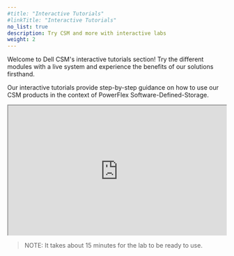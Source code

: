```yaml
---
#title: "Interactive Tutorials"
#linkTitle: "Interactive Tutorials"
no_list: true
description: Try CSM and more with interactive labs
weight: 2
---
```

Welcome to Dell CSM's interactive tutorials section! Try the different modules with a live system and experience the benefits of our solutions firsthand.

Our interactive tutorials provide step-by-step guidance on how to use our CSM products in the context of PowerFlex Software-Defined-Storage.

<div style="position: relative;
  overflow: hidden;
  width: 100%;
  padding-top: 56.25%;">
  /* 16:9 Aspect Ratio (divide 9 by 16 = 0.5625) */
<iframe sandbox="allow-forms allow-modals allow-popups allow-same-origin allow-scripts" src="https://play.instruqt.com/embed/dell/tracks/csm-quickstart?token=em_hdpeUhrpwfrkPUoo" style="position: absolute;
  top: 0;
  left: 0;
  bottom: 0;
  right: 0;
  width: 100%;
  height: 100%;"></iframe>
</div>

> NOTE: It takes about 15 minutes for the lab to be ready to use.
